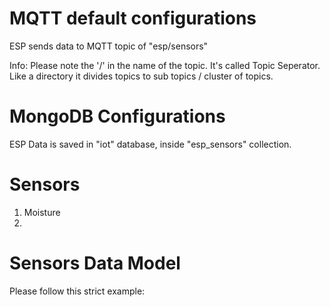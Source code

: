 # MQTT default configurations

ESP sends data to MQTT topic of "esp/sensors"

Info:
Please note the '/' in the name of the topic. It's called Topic Seperator. Like a directory it divides topics to sub topics / cluster of topics.

# MongoDB Configurations

ESP Data is saved in "iot" database, inside "esp_sensors" collection.

# Sensors
1) Moisture
2) 

# Sensors Data Model

Please follow this strict example:
